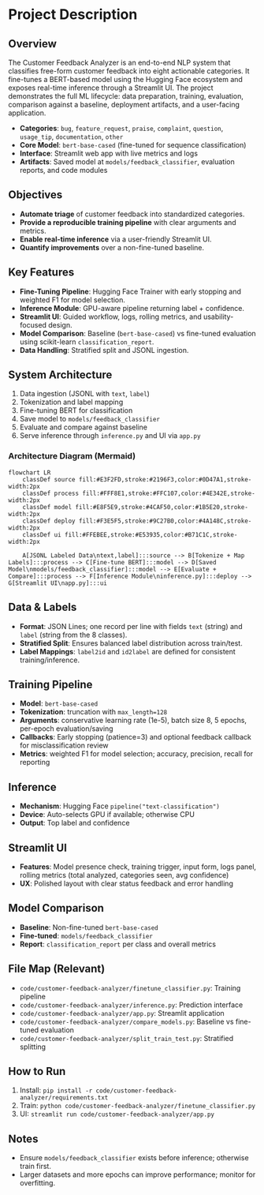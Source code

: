 # Project Description

## Overview

The Customer Feedback Analyzer is an end-to-end NLP system that classifies free-form customer feedback into eight actionable categories. It fine-tunes a BERT-based model using the Hugging Face ecosystem and exposes real-time inference through a Streamlit UI. The project demonstrates the full ML lifecycle: data preparation, training, evaluation, comparison against a baseline, deployment artifacts, and a user-facing application.

- **Categories**: `bug`, `feature_request`, `praise`, `complaint`, `question`, `usage_tip`, `documentation`, `other`
- **Core Model**: `bert-base-cased` (fine-tuned for sequence classification)
- **Interface**: Streamlit web app with live metrics and logs
- **Artifacts**: Saved model at `models/feedback_classifier`, evaluation reports, and code modules

## Objectives

- **Automate triage** of customer feedback into standardized categories.
- **Provide a reproducible training pipeline** with clear arguments and metrics.
- **Enable real-time inference** via a user-friendly Streamlit UI.
- **Quantify improvements** over a non-fine-tuned baseline.

## Key Features

- **Fine-Tuning Pipeline**: Hugging Face Trainer with early stopping and weighted F1 for model selection.
- **Inference Module**: GPU-aware pipeline returning label + confidence.
- **Streamlit UI**: Guided workflow, logs, rolling metrics, and usability-focused design.
- **Model Comparison**: Baseline (`bert-base-cased`) vs fine-tuned evaluation using scikit-learn `classification_report`.
- **Data Handling**: Stratified split and JSONL ingestion.

## System Architecture

1. Data ingestion (JSONL with `text`, `label`)
2. Tokenization and label mapping
3. Fine-tuning BERT for classification
4. Save model to `models/feedback_classifier`
5. Evaluate and compare against baseline
6. Serve inference through `inference.py` and UI via `app.py`

### Architecture Diagram (Mermaid)

```mermaid
flowchart LR
    classDef source fill:#E3F2FD,stroke:#2196F3,color:#0D47A1,stroke-width:2px
    classDef process fill:#FFF8E1,stroke:#FFC107,color:#4E342E,stroke-width:2px
    classDef model fill:#E8F5E9,stroke:#4CAF50,color:#1B5E20,stroke-width:2px
    classDef deploy fill:#F3E5F5,stroke:#9C27B0,color:#4A148C,stroke-width:2px
    classDef ui fill:#FFEBEE,stroke:#E53935,color:#B71C1C,stroke-width:2px

    A[JSONL Labeled Data\ntext,label]:::source --> B[Tokenize + Map Labels]:::process --> C[Fine-tune BERT]:::model --> D[Saved Model\nmodels/feedback_classifier]:::model --> E[Evaluate + Compare]:::process --> F[Inference Module\ninference.py]:::deploy --> G[Streamlit UI\napp.py]:::ui
```

## Data & Labels

- **Format**: JSON Lines; one record per line with fields `text` (string) and `label` (string from the 8 classes).
- **Stratified Split**: Ensures balanced label distribution across train/test.
- **Label Mappings**: `label2id` and `id2label` are defined for consistent training/inference.

## Training Pipeline

- **Model**: `bert-base-cased`
- **Tokenization**: truncation with `max_length=128`
- **Arguments**: conservative learning rate (1e-5), batch size 8, 5 epochs, per-epoch evaluation/saving
- **Callbacks**: Early stopping (patience=3) and optional feedback callback for misclassification review
- **Metrics**: weighted F1 for model selection; accuracy, precision, recall for reporting

## Inference

- **Mechanism**: Hugging Face `pipeline("text-classification")`
- **Device**: Auto-selects GPU if available; otherwise CPU
- **Output**: Top label and confidence

## Streamlit UI

- **Features**: Model presence check, training trigger, input form, logs panel, rolling metrics (total analyzed, categories seen, avg confidence)
- **UX**: Polished layout with clear status feedback and error handling

## Model Comparison

- **Baseline**: Non-fine-tuned `bert-base-cased`
- **Fine-tuned**: `models/feedback_classifier`
- **Report**: `classification_report` per class and overall metrics

## File Map (Relevant)

- `code/customer-feedback-analyzer/finetune_classifier.py`: Training pipeline
- `code/customer-feedback-analyzer/inference.py`: Prediction interface
- `code/customer-feedback-analyzer/app.py`: Streamlit application
- `code/customer-feedback-analyzer/compare_models.py`: Baseline vs fine-tuned evaluation
- `code/customer-feedback-analyzer/split_train_test.py`: Stratified splitting

## How to Run

1. Install: `pip install -r code/customer-feedback-analyzer/requirements.txt`
2. Train: `python code/customer-feedback-analyzer/finetune_classifier.py`
3. UI: `streamlit run code/customer-feedback-analyzer/app.py`

## Notes

- Ensure `models/feedback_classifier` exists before inference; otherwise train first.
- Larger datasets and more epochs can improve performance; monitor for overfitting.
